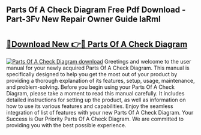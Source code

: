 ## Parts Of A Check Diagram Free Pdf Download - Part-3Fv New Repair Owner Guide IaRmI

# <h2><a href="http://dfm22k.blite.top/?on=Parts+Of+A+Check+Diagram">🔗Download New 👉🔴 Parts Of A Check Diagram</a></h2>

[![Parts Of A Check Diagram download](https://i.imgur.com/lujVjoI.png)](http://dfm22k.blite.top/?on=Parts+Of+A+Check+Diagram)
Greetings and welcome to the user manual for your newly acquired Parts Of A Check Diagram. This manual is specifically designed to help you get the most out of your product by providing a thorough explanation of its features, setup, usage, maintenance, and problem-solving. Before you begin using your Parts Of A Check Diagram, please take a moment to read this manual carefully. It includes detailed instructions for setting up the product, as well as information on how to use its various features and capabilities. Enjoy the seamless integration of list of features with your new Parts Of A Check Diagram. Your Success is Our Priority Parts Of A Check Diagram. We are committed to providing you with the best possible experience.
